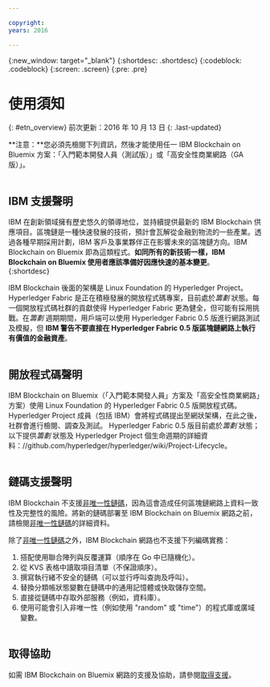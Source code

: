 ```yaml
---

copyright:
years: 2016

---
```


{:new_window: target="_blank"}
{:shortdesc: .shortdesc}
{:codeblock: .codeblock}
{:screen: .screen}
{:pre: .pre}


# 使用須知
{: #etn_overview}
前次更新：2016 年 10 月 13 日
{: .last-updated}

**注意：**您必須先檢閱下列資訊，然後才能使用任一 IBM Blockchain on Bluemix 方案：「入門範本開發人員（測試版）」或「高安全性商業網路（GA 版）」。
<br><br>

## IBM 支援聲明

IBM 在創新領域擁有歷史悠久的領導地位，並持續提供最新的 IBM Blockchain 供應項目。區塊鏈是一種快速發展的技術，預計會瓦解從金融到物流的一些產業。透過各種早期採用計劃，IBM 客戶及事業夥伴正在影響未來的區塊鏈方向。IBM Blockchain on Bluemix 即為這類程式。**如同所有的新技術一樣，IBM Blockchain on Bluemix 使用者應該準備好因應快速的基本變更**。  
{:shortdesc}

IBM Blockchain 後面的架構是 Linux Foundation 的 Hyperledger Project。Hyperledger Fabric 是正在積極發展的開放程式碼專案，目前處於*籌劃* 狀態。每一個開放程式碼社群的貢獻使得 Hyperledger Fabric 更為健全，但可能有採用挑戰。在*籌劃* 週期期間，用戶端可以使用 Hyperledger Fabric 0.5 版進行網路測試及模擬，但 **IBM 警告不要直接在 Hyperledger Fabric 0.5 版區塊鏈網路上執行有價值的金融資產**。  
<br>

## 開放程式碼聲明

IBM Blockchain on Bluemix（「入門範本開發人員」方案及「高安全性商業網路」方案）使用 Linux Foundation 的 Hyperledger Fabric 0.5 版開放程式碼。Hyperledger Project 成員（包括 IBM）會將程式碼提出至網狀架構，在此之後，社群會進行檢閱、調查及測試。
Hyperledger Fabric 0.5 版目前處於*籌劃* 狀態；以下提供*籌劃* 狀態及 Hyperledger Project 個生命週期的詳細資料：//github.com/hyperledger/hyperledger/wiki/Project-Lifecycle。
<br><br>

## 鏈碼支援聲明

IBM Blockchain 不支援[非唯一性鏈碼](ibmblockchain_tutorials.html#ndcc)，因為這會造成任何區塊鏈網路上資料一致性及完整性的風險。將新的鏈碼部署至 IBM Blockchain on Bluemix 網路之前，請檢閱[非唯一性鏈碼](ibmblockchain_tutorials.html#ndcc)的詳細資料。

除了[非唯一性鏈碼](ibmblockchain_tutorials.html#ndcc)之外，IBM Blockchain 網路也不支援下列編碼實務：

1. 搭配使用聯合陣列與反覆運算（順序在 Go 中已隨機化）。
2. 從 KVS 表格中讀取項目清單（不保證順序）。
3. 撰寫執行緒不安全的鏈碼（可以並行呼叫查詢及呼叫）。
4. 替換分類帳狀態變數在鏈碼中的通用記憶體或快取儲存空間。
5. 直接從鏈碼中存取外部服務（例如，資料庫）。
6. 使用可能會引入非唯一性（例如使用 "random" 或 "time"）的程式庫或廣域變數。
<br><br>

## 取得協助

如需 IBM Blockchain on Bluemix 網路的支援及協助，請參閱[取得支援](ibmblockchain_support.html)。
